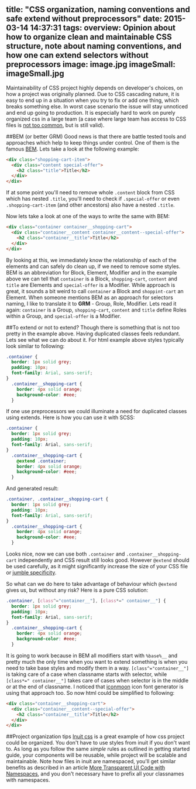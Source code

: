 title: "CSS organization, naming conventions and safe extend without preprocessors"
date: 2015-03-14 14:37:31
tags:
overview: Opinion about how to organize clean and maintainable CSS structure, note about naming conventions, and how one can extend selectors without preprocessors
image: image.jpg
imageSmall: imageSmall.jpg
---
Maintainability of CSS project highly depends on developer's choices, on how a project was originally planned. Due to CSS cascading nature, it is easy to end up in a situation when you try to fix or add one thing, which breaks something else. In worst case scenario the issue will stay unnoticed and end up going to production. It is especially hard to work on purely organized css in a large team (a case where large team has access to CSS files is [not too common](https://css-tricks.com/poll-wrapup-the-number-of-people-touching-css/), but is still valid).

##BEM (or better GRM)
Good news is that there are battle tested tools and approaches which help to keep things under control. One of them is the famous [BEM](https://en.bem.info/). Lets take a look at the following example:
```html
<div class="shopping-cart-item">
  <div class="content special-offer">
    <h2 class="title">Title</h2>
  </div>
</div>
```

If at some point you'll need to remove whole `.content` block from CSS which has nested `.title`, you'll need to check if `.special-offer` or even `.shopping-cart-item` (and other ancestors) also have a nested `.title`.

Now lets take a look at one of the ways to write the same with BEM:
```html
<div class="container container__shopping-cart">
  <div class="container__content container__content--special-offer">
    <h2 class="container__title">Title</h2>
  </div>
</div>
```

By looking at this, we immediately know the relationship of each of the elements and can safely do clean up, if we need to remove some styles. BEM is an abbreviation for Block, Element, Modifier and in the example above we can tell that `container` is a Block, `shopping-cart`, `content` and `title` are Elements and `special-offer` is a Modifier. While approach is great, it sounds a bit weird to call `container` a Block and `shoppint-cart` an Element. When someone mentions BEM as an approach for selectors naming, I like to translate it to **GRM** - Group, Role, Modifier. Lets read it again: `container` is a Group, `shopping-cart`, `content` and `title` define Roles within a Group, and `special-offer` is a Modifier.

##To extend or not to extend?
Though there is something that is not too pretty in the example above. Having duplicated classes feels redundant. Lets see what we can do about it. For html example above styles typically look similar to following:
```css
.container {
  border: 1px solid grey;
  padding: 10px;
  font-family: Arial, sans-serif;
}
  .container__shopping-cart {
    border: 4px solid orange;
    background-color: #eee;
  }
```
If one use preprocessors we could illuminate a need for duplicated classes using extends. Here is how you can use it with SCSS:
```scss
.container {
  border: 1px solid grey;
  padding: 10px;
  font-family: Arial, sans-serif;
}
  .container__shopping-cart {
    @extend .container;
    border: 4px solid orange;
    background-color: #eee;
  }
```
And generated result:
```css
.container, .container__shopping-cart {
  border: 1px solid grey;
  padding: 10px;
  font-family: Arial, sans-serif;
}
  .container__shopping-cart {
    border: 4px solid orange;
    background-color: #eee;
  }
```
Looks nice, now we can use both `.container` and `.container__shopping-cart` independently and CSS result still looks good. However `@extend` should be used carefully, as it might significantly increase the size of your CSS file or [jumble specificity](http://csswizardry.com/2014/11/when-to-use-extend-when-to-use-a-mixin/).
 
So what can we do here to take advantage of behaviour which `@extend` gives us, but without any risk? Here is a pure CSS solution:
```scss
.container, [class^="container__"], [class*=" container__"] {
  border: 1px solid grey;
  padding: 10px;
  font-family: Arial, sans-serif;
}
  .container__shopping-cart {
    border: 4px solid orange;
    background-color: #eee;
  }
```
 It is going to work because in BEM all modifiers start with `%base%__` and pretty much the only time when you want to extend something is when you need to take base styles and modify them in a way. `[class^="container__"]` is taking care of a case when classname starts with selector, while `[class*=" container__"]` takes care of cases when selector is in the middle or at the end of classname. I noticed that [iconmoon](https://icomoon.io/) icon font generator is using that approach too. So now html could be simplified to following:
 ```html
 <div class="container__shopping-cart">
   <div class="container__content--special-offer">
     <h2 class="container__title">Title</h2>
   </div>
 </div>
 ```
 ##Project organization tips
 [Inuit css](https://github.com/inuitcss/getting-started) is a great example of how css project could be organized. You don't have to use styles from inuit if you don't want to. As long as you follow the same _simple_ rules as outlined in getting started guide, your components will be reusable, while project will be scalable and maintainable. Note how files in inuit are namespaced, you'll get similar benefits as described in an article [More Transparent UI Code with Namespaces](http://csswizardry.com/2015/03/more-transparent-ui-code-with-namespaces/), and you don't necessary have to prefix all your classnames with namespaces. 